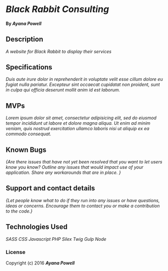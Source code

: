 # _Black Rabbit Consulting_

#### By _**Ayana Powell**_

## Description

_A website for Black Rabbit to display their services_


## Specifications
_Duis aute irure dolor in reprehenderit in voluptate velit esse cillum dolore eu fugiat nulla pariatur._ _Excepteur sint occaecat cupidatat non proident, sunt in culpa qui officia deserunt mollit anim id est laborum._

## MVPs
_Lorem ipsum dolor sit amet, consectetur adipisicing elit, sed do eiusmod tempor incididunt ut labore et dolore magna aliqua._
_Ut enim ad minim veniam, quis nostrud exercitation ullamco laboris nisi ut aliquip ex ea commodo consequat._

## Known Bugs

_{Are there issues that have not yet been resolved that you want to let users know you know?  Outline any issues that would impact use of your application.  Share any workarounds that are in place. }_

## Support and contact details

_{Let people know what to do if they run into any issues or have questions, ideas or concerns.  Encourage them to contact you or make a contribution to the code.}_

## Technologies Used

_SASS_
_CSS_
_Javascript_
_PHP_
_Silex_
_Twig_
_Gulp_
_Node_

### License

Copyright (c) 2016 **_Ayana Powell_**
